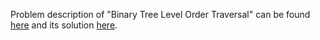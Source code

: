 Problem description of "Binary Tree Level Order Traversal" can be found [here](https://leetcode.com/problems/binary-search-tree-iterator/) and its solution [here]().